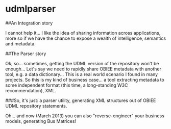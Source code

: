 # udmlparser
##An Integration story

I cannot help it... I like the idea of sharing information across applications, more so if we have the chance to expose a wealth of intelligence, semantics and metadata.

##The Parser story

Ok, so... sometimes, getting the UDML version of the repository won't be enough... Let's say we need to rapidly share OBIEE metadata with another tool, e.g. a data dictionary... This is a real world scenario I found in many projects.
So this is my kind of business case... a tool extracting metadata to some independent format (this time, a long-standing W3C recommendation), XML.


###So, it's just:
a parser utility, generating XML structures out of OBIEE UDML repository statements.

Oh... and now (March 2013) you can also "reverse-engineer" your business models, generating Bus Matrices!
